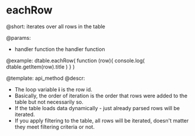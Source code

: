 eachRow
=============

@short: iterates over all rows in the table
	

@params:
- handler	function	the handler function




@example:
dtable.eachRow( 
	function (row){ 
       	console.log( dtable.getItem(row).title )
	}
)

@template:	api_method
@descr:

- The loop variable **i** is the row id.
- Basically, the order of iteration is the order that rows were added to the table but not necessarily so.
- If the table loads data dynamically - just already parsed rows will be iterated.
- If you apply filtering to the table, all rows will be iterated, doesn't matter they meet filtering criteria or not.

